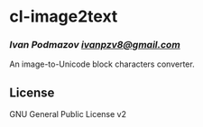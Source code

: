 # cl-image2text
### _Ivan Podmazov <ivanpzv8@gmail.com>_

An image-to-Unicode block characters converter.

## License

GNU General Public License v2

